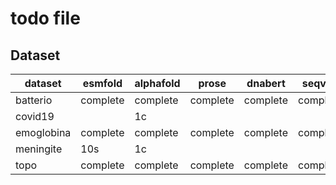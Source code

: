 # todo file

## Dataset

| dataset           | esmfold       | alphafold         | prose             | dnabert       | seqvec     | rep           |
|---------          |-----------    |-------            |-------            |-------------- |------------|-------------- |
| batterio          | complete      | complete          | complete          | complete      | complete   |               |
| covid19           |               | 1c                |                   |               |            |               |
| emoglobina        | complete      | complete          | complete          | complete      | complete   |
| meningite         | 10s           | 1c                |                   |               |            |               |
| topo              | complete      | complete          | complete          | complete      | complete   |               |
